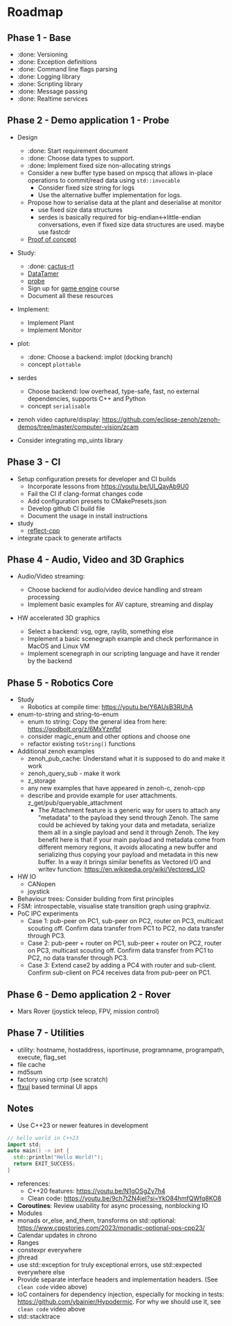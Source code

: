 # Roadmap

## Phase 1 - Base

- :done: Versioning
- :done: Exception definitions
- :done: Command line flags parsing
- :done: Logging library
- :done: Scripting library
- :done: Message passing
- :done: Realtime services  

## Phase 2 - Demo application 1 - Probe

- Design
  - :done: Start requirement document
  - :done: Choose data types to support. 
  - :done: Implement fixed size non-allocating strings
  - Consider a new buffer type based on mpscq that allows in-place operations to commit/read data using `std::invocable`
    - Consider fixed size string for logs 
    - Use the alternative buffer implementation for logs.
  - Propose how to serialise data at the plant and deserialise at monitor
    - use fixed size data structures 
    - serdes is basically required for big-endian<->little-endian conversations, even if fixed size data structures are used. maybe use fastcdr
  - [Proof of concept](https://godbolt.org/z/aee4jsMfW)

- Study: 
  - :done: [cactus-rt](https://github.com/cactusdynamics/cactus-rt)
  - [DataTamer](https://github.com/PickNikRobotics/data_tamer) 
  - [probe](github.com/cvilas/probe)
  - Sign up for [game engine](https://pikuma.com/courses/cpp-2d-game-engine-development) course
  - Document all these resources
- Implement:
  - Implement Plant
  - Implement Monitor 
- plot:
  - :done: Choose a backend: implot (docking branch)
  - concept `plottable`
- serdes
  - Choose backend: low overhead, type-safe, fast, no external dependencies, supports C++ and Python
  - concept `serialisable`
- zenoh video capture/display: https://github.com/eclipse-zenoh/zenoh-demos/tree/master/computer-vision/zcam
- Consider integrating mp_uints library

## Phase 3 - CI

- Setup configuration presets for developer and CI builds
  - Incorporate lessons from https://youtu.be/UI_QayAb9U0
  - Fail the CI if clang-format changes code
  - Add configuration presets to CMakePresets.json
  - Develop github CI build file
  - Document the usage in install instructions
- study
  - [reflect-cpp](https://github.com/getml/reflect-cpp)
- integrate cpack to generate artifacts 

## Phase 4 - Audio, Video and 3D Graphics

- Audio/Video streaming:
  - Choose backend for audio/video device handling and stream processing
  - Implement basic examples for AV capture, streaming and display

- HW accelerated 3D graphics
  - Select a backend: vsg, ogre, raylib, something else
  - Implement a basic scenegraph example and check performance in MacOS and Linux VM
  - Implement scenegraph in our scripting language and have it render by the backend

## Phase 5 - Robotics Core

- Study
  - Robotics at compile time: https://youtu.be/Y6AUsB3RUhA
- enum-to-string and string-to-enum
  - enum to string: Copy the general idea from here: <https://godbolt.org/z/6MxYznfbf>
  - consider magic_enum and other options and choose one
  - refactor existing `toString()` functions
- Additional zenoh examples
  - zenoh_pub_cache: Understand what it is supposed to do and make it work
  - zenoh_query_sub - make it work
  - z_storage
  - any new examples that have appeared in zenoh-c, zenoh-cpp
  - describe and provide example for user attachments. z_get/pub/queryable_attachment
    - The Attachment feature is a generic way for users to attach any "metadata" to the payload they send through Zenoh. The same could be achieved by taking your data and metadata, serialize them all in a single payload and send it through Zenoh. The key benefit here is that if your main payload and metadata come from different memory regions, it avoids allocating a new buffer and serializing thus copying your payload and metadata in this new buffer. In a way it brings similar benefits as Vectored I/O and writev function: https://en.wikipedia.org/wiki/Vectored_I/O
- HW IO
  - CANopen
  - joystick
- Behaviour trees: Consider building from first principles
- FSM: introspectable, visualise state transition graph using graphviz.
- PoC IPC experiments
  - Case 1: pub-peer on PC1, sub-peer on PC2, router on PC3, multicast scouting off. Confirm data transfer from PC1 to PC2, no data transfer through PC3.
  - Case 2: pub-peer + router on PC1, sub-peer + router on PC2, router on PC3, multicast scouting off. Confirm data transfer from PC1 to PC2, no data transfer through PC3.
  - Case 3: Extend case2 by adding a PC4 with router and sub-client. Confirm sub-client on PC4 receives data from pub-peer on PC1.

## Phase 6 - Demo application 2 - Rover

- Mars Rover (joystick teleop, FPV, mission control)

## Phase 7 - Utilities

- utility: hostname, hostaddress, isportinuse, programname, programpath, execute, flag_set
- file cache
- md5sum
- factory using crtp (see scratch)
- [ftxui](https://github.com/ArthurSonzogni/FTXUI) based terminal UI apps

## Notes

- Use C++23 or newer features in development

```c++
// hello world in C++23
import std;
auto main() -> int {
  std::println("Hello World!");
  return EXIT_SUCCESS;
}
```

- references:
  - C++20 features: <https://youtu.be/N1gOSgZy7h4>
  - Clean code: <https://youtu.be/9ch7tZN4jeI?si=YkO84hmfQWfq8KO8>
- **Coroutines**: Review usability for async processing, nonblocking IO
- Modules
- monads or_else, and_them, transforms on std::optional: <https://www.cppstories.com/2023/monadic-optional-ops-cpp23/>
- Calendar updates in chrono
- Ranges
- constexpr everywhere
- jthread
- use std::exception for truly exceptional errors, use std::expected everywhere else
- Provide separate interface headers and implementation headers. (See `clean code` video above)
- IoC containers for dependency injection, especially for mocking in tests: <https://github.com/ybainier/Hypodermic>. For why we should use it, see `clean code` video above
- std::stacktrace
